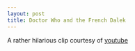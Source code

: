 ```yaml
--- 
layout: post
title: Doctor Who and the French Dalek
---
```


A rather hilarious clip courtesy of [youtube](http://youtube.com)
<div style="text-align:center"><object data="http://www.youtube.com/v/GfNfDiqAF9Q" type="application/x-shockwave-flash" style="width:425px; height:350px"><param name="movie" value="http://www.youtube.com/v/GfNfDiqAF9Q" /></object></div>
